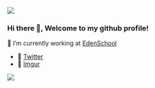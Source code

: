 ![](https://i.imgur.com/xloYyfA.png)

### Hi there 👋, Welcome to my github profile!

<!--I’m calling myself a “coding enthusiast”.

I’m using HTML/CSS, JS, Node.JS, PHP

My main language is French but I’m trying my best to deliver in English for topics that you might be interested!-->

🔭 I’m currently working at [EdenSchool](https://www.edenschool.fr/)

<!-- - 🌐 [loule.me](https://loule.me)-->
- 💬 [Twitter](https://twitter.com/TouKhen)
- 📼 [Imgur](https://imgur.com/user/PicsouLaLoutre)
<!-- - 📝 [Dev.to](https://dev.to/loule/)-->

![](https://i.imgur.com/HtTkOPJ.png)
